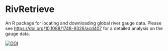 # RivRetrieve
An R package for locating and downloading global river gauge data. Please see https://doi.org/10.1088/1748-9326/acd407 for a detailed analysis on the gauge data. 

[![DOI](https://zenodo.org/badge/DOI/10.5281/zenodo.10125516.svg)](https://doi.org/10.5281/zenodo.10125516)
